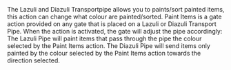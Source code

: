 <lore>
The Lazuli and Diazuli Transportpipe allows you to paints/sort painted items, this action can change what colour are painted/sorted.
</lore>
<no_lore>
Paint Items is a gate action provided on any gate that is placed on a Lazuli or Diazuli Transport Pipe.
</no_lore>

<chapter name="Requirements"/>
When the action is activated, the gate will adjust the pipe accordingly:
The Lazuli Pipe will paint items that pass through the pipe the colour selected by the Paint Items action.
The Diazuli Pipe will send items only painted by the colour selected by the Paint Items action towards the direction selected.

<link to="buildcrafttransport:pipe/lapis_item"/>
<link to="buildcrafttransport:pipe/daizuli_item"/>